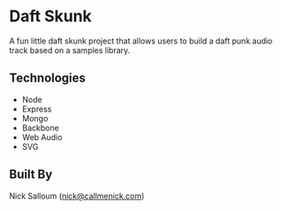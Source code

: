 # Daft Skunk

A fun little daft skunk project that allows users to build a daft punk audio track based on a samples library.

## Technologies

* Node
* Express
* Mongo
* Backbone
* Web Audio
* SVG

## Built By

Nick Salloum (nick@callmenick.com)